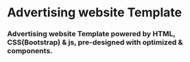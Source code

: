 # Advertising website Template

### Advertising website Template powered by HTML, CSS(Bootstrap) & js, pre-designed with optimized &  components.

